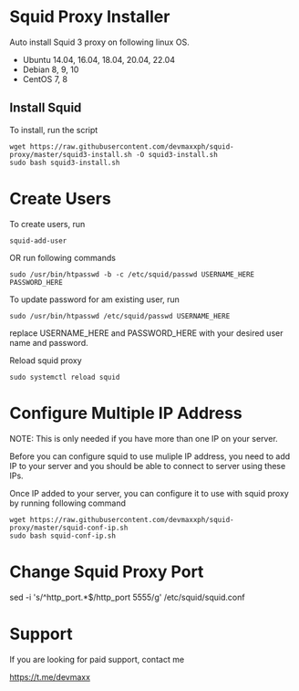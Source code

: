 # Squid Proxy Installer

Auto install Squid 3 proxy on following linux OS.

* Ubuntu 14.04, 16.04, 18.04, 20.04, 22.04
* Debian 8, 9, 10
* CentOS 7, 8


## Install Squid

To install, run the script

```
wget https://raw.githubusercontent.com/devmaxxph/squid-proxy/master/squid3-install.sh -O squid3-install.sh
sudo bash squid3-install.sh
```


# Create Users

To create users, run

```
squid-add-user
```

OR run following commands

```
sudo /usr/bin/htpasswd -b -c /etc/squid/passwd USERNAME_HERE PASSWORD_HERE
```

To update password for am existing user, run

```
sudo /usr/bin/htpasswd /etc/squid/passwd USERNAME_HERE
```

replace USERNAME_HERE and PASSWORD_HERE with your desired user name and password.

Reload squid proxy

```
sudo systemctl reload squid
```

# Configure Multiple IP Address

NOTE: This is only needed if you have more than one IP on your server.

Before you can configure squid to use muliple IP address, you need to add IP to your server and you should be able to connect to server using these IPs.

Once IP added to your server, you can configure it to use with squid proxy by running following command

```
wget https://raw.githubusercontent.com/devmaxxph/squid-proxy/master/squid-conf-ip.sh
sudo bash squid-conf-ip.sh
```

# Change Squid Proxy Port

sed -i 's/^http_port.*$/http_port 5555/g'  /etc/squid/squid.conf

# Support

If you are looking for paid support, contact me

https://t.me/devmaxx
